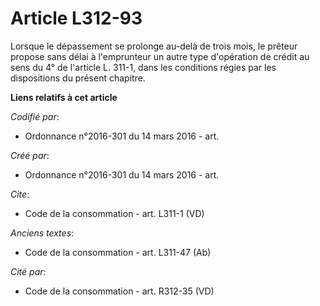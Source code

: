 # Article L312-93

Lorsque le dépassement se prolonge au-delà de trois mois, le prêteur propose sans délai à l'emprunteur un autre type
d'opération de crédit au sens du 4° de l'article L. 311-1, dans les conditions régies par les dispositions du présent
chapitre.

**Liens relatifs à cet article**

_Codifié par_:

  - Ordonnance n°2016-301 du 14 mars 2016 - art.

_Créé par_:

  - Ordonnance n°2016-301 du 14 mars 2016 - art.

_Cite_:

  - Code de la consommation - art. L311-1 (VD)

_Anciens textes_:

  - Code de la consommation - art. L311-47 (Ab)

_Cité par_:

  - Code de la consommation - art. R312-35 (VD)

